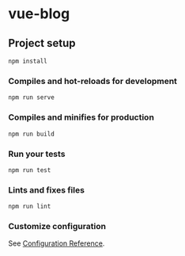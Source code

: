 # vue-blog

<!-- ##打包上线到Netlify
1.安装netlify脚手架 npm install netlify-cli -g
2.测试是否成功安装 netlify
(前两步只安装一回，全局的，以后使用不在安装)
3.netlify deploy
4.输入打包路径 输入 dist
5.输入netlify deploy --prod 提交到服务器
6.输入项目路径名称 输入 dist 就可以
7.生成线上url地址：通过地址打开测试是否可以 -->
## Project setup
```
npm install
```

### Compiles and hot-reloads for development
```
npm run serve
```

### Compiles and minifies for production
```
npm run build
```

### Run your tests
```
npm run test
```

### Lints and fixes files
```
npm run lint
```

### Customize configuration
See [Configuration Reference](https://cli.vuejs.org/config/).
